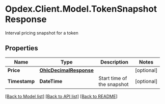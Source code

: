 # Opdex.Client.Model.TokenSnapshotResponse
Interval pricing snapshot for a token

## Properties

Name | Type | Description | Notes
------------ | ------------- | ------------- | -------------
**Price** | [**OhlcDecimalResponse**](OhlcDecimalResponse.md) |  | [optional] 
**Timestamp** | **DateTime** | Start time of the snapshot | [optional] 

[[Back to Model list]](../README.md#documentation-for-models) [[Back to API list]](../README.md#documentation-for-api-endpoints) [[Back to README]](../README.md)

